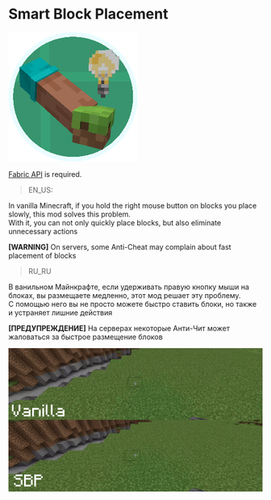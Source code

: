 # Smart Block Placement
![Mod Showcase](icon-0.5x.png)

[Fabric API](https://modrinth.com/mod/fabric-api) is required.

>EN_US:

In vanilla Minecraft, if you hold the right mouse button on blocks you place slowly, this mod solves this problem.\
With it, you can not only quickly place blocks, but also eliminate unnecessary actions

**[WARNING]** On servers, some Anti-Cheat may complain about fast placement of blocks

>RU_RU

В ванильном Майнкрафте, если удерживать правую кнопку мыши на блоках, вы размещаете медленно, этот мод решает эту проблему.\
C помощью него вы не просто можете быстро ставить блоки, но также и устраняет лишние действия

**[ПРЕДУПРЕЖДЕНИЕ]** На серверах некоторые Анти-Чит может жаловаться за быстрое размещение блоков

![Preview](preview.gif)